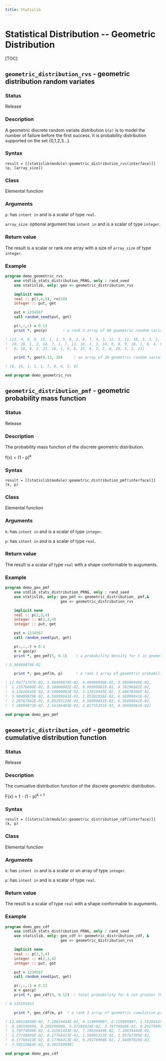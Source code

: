 ```yaml
---
title: Statislib
---
```


# Statistical Distribution -- Geometric Distribution

[TOC]


## `geometric_distribution_rvs` - geometric distribution random variates

### Status

Release

### Description

A geometric discrete random variate distribution `G(p)` is to model the number of failure before the first success. It is probability distribution supported on the set {0,1,2,3...}.

### Syntax

`result = [[statislib(module):geometric_distribution_rvs(interface)]](p, [array_size])`

### Class

Elemental function

### Arguments

`p`: has `intent in` and is a scalar of type `real`.

`array_size`: optional argument has `intent in` and is a scalar of type `integer`.

### Return value

The result is a scalar or rank one array with a size of `array_size` of type `integer`.

### Example

```fortran
program demo_geometric_rvs
    use stdlib_stats_distribution_PRNG, only : rand_seed
    use statislib, only: geo => geometric_distribution_rvs

    implicit none
    real :: p(3,4,5), rv(10)
    integer :: put, get

    put = 1234567
    call random_seed(put, get)

    p(:,:,:) = 0.13
    print *, geo(p)       ! a rank 3 array of 60 geometric random variate

! [13, 4, 0, 0, 15, 1, 1, 5, 9, 2, 8, 7, 4, 3, 12, 3, 11, 18, 3, 3, 2,
!  10, 28, 1, 2, 14, 7, 1, 7, 11, 16, 1, 3, 14, 0, 0, 9, 18, 1, 8, 4, 6,
!   0, 18, 8, 2, 13, 16, 1, 9, 8, 15, 4, 2, 1, 8, 28, 3, 2, 11]

    print *, geo(0.13, 10)     ! an array of 10 geometric random variates

! [6, 15, 1, 1, 1, 7, 0, 6, 3, 0]

end program demo_geometric_rvs
```

## `geometric_distribution_pmf` - geometric probability mass function

### Status

Release

### Description

The probability mass function of the discrete geometric distribution.

f(x) = (1 - p)<sup>k</sup>

### Syntax

`result = [[statislib(module):geometric_distribution_pmf(interface)]](k, p)`

### Class

Elemental function

### Arguments

`k`: has `intent in` and is a scalar of type `integer`.

`p`: has `intent in` and is a scalar of type `real`.


### Return value

The result is a scalar of type `real` with a shape conformable to auguments.

### Example

```fortran
program demo_geo_pmf
    use stdlib_stats_distribution_PRNG, only : rand_seed
    use statislib, only: geo_pmf => geometric_distribution_ pmf,&
                         geo => geometric_distribution_rvs

    implicit none
    real :: p(2,3,4)
    integer :: m(2,3,4)
    integer :: put, get

    put = 1234567
    call random_seed(put, get)

    p(:,:,:) = 0.1
    m = geo(p)
    print *, geo_pmf(5, 0.1)    ! a probability density for 5 in geometric

! 5.90489879E-02

    print *, geo_pmf(m, p)      ! a rank 3 array of geometric probability density

! [1.66771747E-02, 5.90489879E-02, 9.99999940E-02, 9.99999940E-02,
!  1.21576609E-02, 8.10000002E-02, 8.99999961E-02, 4.78296801E-02,
!  3.13810445E-02, 8.10000002E-02, 3.13810445E-02, 3.48678306E-02,
!  5.90489879E-02, 6.56099841E-02, 1.85301956E-02, 6.56099841E-02,
!  2.28767842E-02, 8.86293128E-03, 6.56099841E-02, 6.56099841E-02,
!  7.28999972E-02, 2.54186485E-02, 2.02755351E-03, 8.99999961E-02]

end program demo_geo_pmf
```

## `geometric_distribution_cdf` - geometric cumulative distribution function

### Status

Release

### Description

The cumuative distribution function of the discrete geometric distribution.

F(x) = 1 - (1 - p)<sup>k + 1</sup>

### Syntax

`result = [[statislib(module):geometric_distribution_cdf(interface)]](k, p)`

### Class

Elemental function

### Arguments

`k`: has `intent in` and is a scalar or an array of type `integer`.

`p`: has `intent in` and is a scalar of type `real`.

### Return value

The result is a scalar of type `real` with a shape conformable to auguments.

### Example

```fortran
program demo_geo_cdf
    use stdlib_stats_distribution_PRNG, only : rand_seed
    use statislib, only: geo_cdf => geometric_distribution_cdf, &
                         geo => geometric_distribution_rvs

    implicit none
    real :: p(2,3,4)
    integer :: m(2,3,4)
    integer :: put, get

    put = 1234567
    call random_seed(put, get)

    p(:,:,:) = 0.12
    m = geo(p)
    print *, geo_cdf(5, 0.12)  ! total probability for k not greater than 5

! 0.535595953

    print *, geo_cdf(m, p)  ! a rank 3 array of geometric cumulative probability

! [2.00418849E-02, 7.19634444E-02, 0.119999997, 0.119999997, 1.55204320E-02,
!  0.105599999, 0.105599999, 5.57284914E-02, 3.79774049E-02, 9.29279998E-02,
!  3.79774049E-02, 4.31561433E-02, 7.19634444E-02, 7.19634444E-02,
!  2.27748696E-02, 8.17766413E-02, 2.58805323E-02, 1.05767399E-02,
!  8.17766413E-02, 8.17766413E-02, 9.29279998E-02, 2.94097029E-02,
!  2.59215664E-03, 0.105599999]

end program demo_geo_cdf
```

